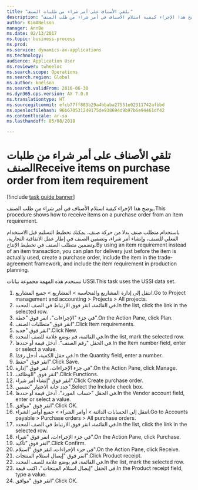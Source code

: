 ```yaml
--- 
title: "تلقي الأصناف على أمر شراء من طلبات الصنف"
description: "يوضح هذا الإجراء كيفية استلام الأصناف في أمر شراء من طلب الصنف."
author: KimANelson
manager: AnnBe
ms.date: 02/13/2017
ms.topic: business-process
ms.prod: 
ms.service: dynamics-ax-applications
ms.technology: 
audience: Application User
ms.reviewer: twheeloc
ms.search.scope: Operations
ms.search.region: Global
ms.author: knelson
ms.search.validFrom: 2016-06-30
ms.dyn365.ops.version: AX 7.0.0
ms.translationtype: HT
ms.sourcegitcommit: efcb77ff883b29a4bbaba27551e02311742afbbd
ms.openlocfilehash: 96b670531249175de938694d9b97b6e94461df42
ms.contentlocale: ar-sa
ms.lasthandoff: 05/08/2018

---
```

# <a name="receive-items-on-purchase-order-from-item-requirement"></a><span data-ttu-id="dc3ad-103">تلقي الأصناف على أمر شراء من طلبات الصنف</span><span class="sxs-lookup"><span data-stu-id="dc3ad-103">Receive items on purchase order from item requirement</span></span>

[!include [task guide banner](../../includes/task-guide-banner.md)]

<span data-ttu-id="dc3ad-104">يوضح هذا الإجراء كيفية استلام الأصناف في أمر شراء من طلب الصنف.</span><span class="sxs-lookup"><span data-stu-id="dc3ad-104">This procedure shows how to receive items on a purchase order from an item requirement.</span></span>

<span data-ttu-id="dc3ad-105">باستخدام متطلب صنف بدلا من حركة صنف، يمكنك تخطيط التسليم قبل الاستخدام الفعلي للصنف، وإنشاء أمر شراء، وتضمين الصنف في إطار عمل الاتفاقية التجارية، وتضمين متطلب الصنف في تخطيط الإنتاج.</span><span class="sxs-lookup"><span data-stu-id="dc3ad-105">By using an item requirement instead of an item transaction, you can plan for delivery just before the item is actually used, create a purchase order, include the item in the trade-agreement framework, and include the item requirement in production planning.</span></span> 

<span data-ttu-id="dc3ad-106">تستخدم هذه المهمة مجموعة بيانات USSI.</span><span class="sxs-lookup"><span data-stu-id="dc3ad-106">This task uses the USSI data set.</span></span>

1. <span data-ttu-id="dc3ad-107">انتقل إلى إدارة المشاريع والمحاسبة > المشاريع > جميع المشاريع.</span><span class="sxs-lookup"><span data-stu-id="dc3ad-107">Go to Project management and accounting > Projects > All projects.</span></span>
2. <span data-ttu-id="dc3ad-108">في القائمة، انقر فوق الارتباط في الصف المحدد.</span><span class="sxs-lookup"><span data-stu-id="dc3ad-108">In the list, click the link in the selected row.</span></span>
3. <span data-ttu-id="dc3ad-109">في جزء "الإجراءات"، انقر فوق "خطة".</span><span class="sxs-lookup"><span data-stu-id="dc3ad-109">On the Action Pane, click Plan.</span></span>
4. <span data-ttu-id="dc3ad-110">انقر فوق "متطلبات الصنف".</span><span class="sxs-lookup"><span data-stu-id="dc3ad-110">Click Item requirements.</span></span>
5. <span data-ttu-id="dc3ad-111">انقر فوق "جديد".</span><span class="sxs-lookup"><span data-stu-id="dc3ad-111">Click New.</span></span>
6. <span data-ttu-id="dc3ad-112">في القائمة، قم بوضع علامة للصف المحدد.</span><span class="sxs-lookup"><span data-stu-id="dc3ad-112">In the list, mark the selected row.</span></span>
7. <span data-ttu-id="dc3ad-113">في الحقل "رقم الصنف"، أدخل قيمة أو حددها.</span><span class="sxs-lookup"><span data-stu-id="dc3ad-113">In the Item number field, enter or select a value.</span></span>
8. <span data-ttu-id="dc3ad-114">في حقل الكمية، أدخل رقمًا.</span><span class="sxs-lookup"><span data-stu-id="dc3ad-114">In the Quantity field, enter a number.</span></span>
9. <span data-ttu-id="dc3ad-115">انقر فوق "حفظ".</span><span class="sxs-lookup"><span data-stu-id="dc3ad-115">Click Save.</span></span>
10. <span data-ttu-id="dc3ad-116">في جزء الإجراءات، انقر فوق "إدارة".</span><span class="sxs-lookup"><span data-stu-id="dc3ad-116">On the Action Pane, click Manage.</span></span>
11. <span data-ttu-id="dc3ad-117">انقر فوق "الوظائف".</span><span class="sxs-lookup"><span data-stu-id="dc3ad-117">Click Functions.</span></span>
12. <span data-ttu-id="dc3ad-118">انقر فوق "إنشاء أمر شراء".</span><span class="sxs-lookup"><span data-stu-id="dc3ad-118">Click Create purchase order.</span></span>
13. <span data-ttu-id="dc3ad-119">حدد خانة الاختيار "تضمين".</span><span class="sxs-lookup"><span data-stu-id="dc3ad-119">Select the Include check box.</span></span>
14. <span data-ttu-id="dc3ad-120">في الحقل "حساب المورد"، أدخل قيمة أو حددها.</span><span class="sxs-lookup"><span data-stu-id="dc3ad-120">In the Vendor account field, enter or select a value.</span></span>
15. <span data-ttu-id="dc3ad-121">انقر فوق "موافق".</span><span class="sxs-lookup"><span data-stu-id="dc3ad-121">Click OK.</span></span>
16. <span data-ttu-id="dc3ad-122">انتقل إلى الحسابات الدائنة > أوامر الشراء > جميع أوامر الشراء.</span><span class="sxs-lookup"><span data-stu-id="dc3ad-122">Go to Accounts payable > Purchase orders > All purchase orders.</span></span>
17. <span data-ttu-id="dc3ad-123">في القائمة، انقر فوق الارتباط في الصف المحدد.</span><span class="sxs-lookup"><span data-stu-id="dc3ad-123">In the list, click the link in the selected row.</span></span>
18. <span data-ttu-id="dc3ad-124">في جزء الإجراءات، انقر فوق "شراء".</span><span class="sxs-lookup"><span data-stu-id="dc3ad-124">On the Action Pane, click Purchase.</span></span>
19. <span data-ttu-id="dc3ad-125">انقر فوق "تأكيد".</span><span class="sxs-lookup"><span data-stu-id="dc3ad-125">Click Confirm.</span></span>
20. <span data-ttu-id="dc3ad-126">في جزء الإجراءات، انقر فوق "استلام".</span><span class="sxs-lookup"><span data-stu-id="dc3ad-126">On the Action Pane, click Receive.</span></span>
21. <span data-ttu-id="dc3ad-127">انقر فوق "إيصال استلام المنتجات".</span><span class="sxs-lookup"><span data-stu-id="dc3ad-127">Click Product receipt.</span></span>
22. <span data-ttu-id="dc3ad-128">في القائمة، قم بوضع علامة للصف المحدد.</span><span class="sxs-lookup"><span data-stu-id="dc3ad-128">In the list, mark the selected row.</span></span>
23. <span data-ttu-id="dc3ad-129">في الحقل "إيصال استلام المنتجات"، اكتب قيمة.</span><span class="sxs-lookup"><span data-stu-id="dc3ad-129">In the Product receipt field, type a value.</span></span>
24. <span data-ttu-id="dc3ad-130">انقر فوق "موافق".</span><span class="sxs-lookup"><span data-stu-id="dc3ad-130">Click OK.</span></span>


